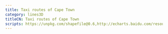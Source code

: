 ```yaml
---
title: Taxi routes of Cape Town
category: lines3D
titleCN: Taxi routes of Cape Town
scripts: https://unpkg.com/shapefile@0.6,http://echarts.baidu.com/resource/echarts-gl-latest/dist/echarts-gl.min.js,https://api.mapbox.com/mapbox-gl-js/v0.38.0/mapbox-gl.js,http://echarts.baidu.com/resource/echarts-gl-latest/mapboxgl-token.js
---
```



